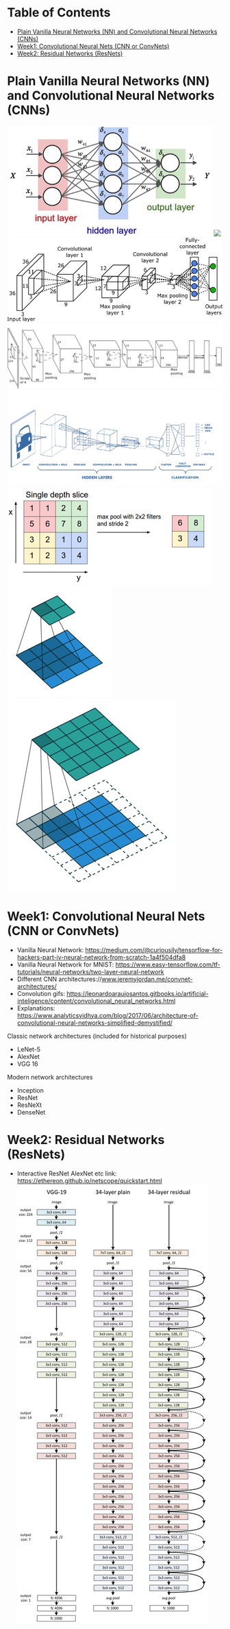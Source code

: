 Table of Contents
=================
   * [Plain Vanilla Neural Networks (NN) and Convolutional Neural Networks (CNNs)](#plain-vanilla-neural-networks-nn-and-convolutional-neural-networks-cnns)
   * [Week1: Convolutional Neural Nets (CNN or ConvNets)](#week1-convolutional-neural-nets-cnn-or-convnets)
   * [Week2: Residual Networks (ResNets)](#week2-residual-networks-resnets)

# Plain Vanilla Neural Networks (NN) and Convolutional Neural Networks (CNNs)
![](images/plain_nerual_network.png)
![](images/plain_nerual_network2.png)
![](images/cnn_example.jpg)
![](images/cnn_example2.png)
![](images/cnn_example3.png)
![](images/max_pool_example.png)
![](images/convolution_no_padding.gif)
![](images/convolution_padding_stride1.gif)

# Week1: Convolutional Neural Nets (CNN or ConvNets)
- Vanilla Neural Network: https://medium.com/@curiousily/tensorflow-for-hackers-part-iv-neural-network-from-scratch-1a4f504dfa8
- Vanilla Neural Network for MNIST: https://www.easy-tensorflow.com/tf-tutorials/neural-networks/two-layer-neural-network
- Different CNN architectures://www.jeremyjordan.me/convnet-architectures/
- Convolution gifs: https://leonardoaraujosantos.gitbooks.io/artificial-inteligence/content/convolutional_neural_networks.html
- Explanations: https://www.analyticsvidhya.com/blog/2017/06/architecture-of-convolutional-neural-networks-simplified-demystified/


Classic network architectures (included for historical purposes)
- LeNet-5
- AlexNet
- VGG 16

Modern network architectures
- Inception
- ResNet
- ResNeXt
- DenseNet

# Week2: Residual Networks (ResNets)
- Interactive ResNet AlexNet etc link: https://ethereon.github.io/netscope/quickstart.html
![](images/ResNet.png)
